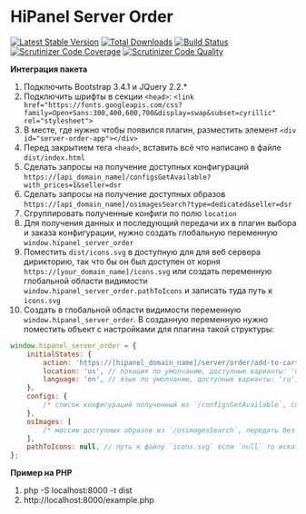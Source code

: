 # HiPanel Server Order

[![Latest Stable Version](https://poser.pugx.org/hiqdev/hipanel-server-order/v/stable)](https://packagist.org/packages/hiqdev/hipanel-server-order)
[![Total Downloads](https://poser.pugx.org/hiqdev/hipanel-server-order/downloads)](https://packagist.org/packages/hiqdev/hipanel-server-order)
[![Build Status](https://img.shields.io/travis/hiqdev/hipanel-server-order.svg)](https://travis-ci.org/hiqdev/hipanel-server-order)
[![Scrutinizer Code Coverage](https://img.shields.io/scrutinizer/coverage/g/hiqdev/hipanel-server-order.svg)](https://scrutinizer-ci.com/g/hiqdev/hipanel-server-order/)
[![Scrutinizer Code Quality](https://img.shields.io/scrutinizer/g/hiqdev/hipanel-server-order.svg)](https://scrutinizer-ci.com/g/hiqdev/hipanel-server-order/)

**Интеграция пакета**

1. Подключить Bootstrap 3.4.1 и JQuery 2.2.*
2. Подключить шрифты в секции `<head>`: `<link href="https://fonts.googleapis.com/css?family=Open+Sans:300,400,600,700&display=swap&subset=cyrillic" rel="stylesheet">`
3. В месте, где нужно чтобы появился плагин, разместить элемент `<div id="server-order-app"></div>`
4. Перед закрытием тега `<head>`, вставить всё что написано в файле `dist/index.html`
5. Сделать запросы на получение доступных конфигураций `https://[api_domain_name]/configsGetAvailable?with_prices=1&seller=dsr`
6. Сделать запросы на получение доступных образов `https://[api_domain_name]/osimagesSearch?type=dedicated&seller=dsr`
7. Сгруппировать полученные конфиги по полю `location`
8. Для получения данных и последующий передачи их в плагин выбора и заказа конфигурации, нужно создать глобальную переменную `window.hipanel_server_order`
9. Поместить `dist/icons.svg` в доступную для для веб сервера дирикторию, так что бы он был доступен от корня  `https://[your_domain_name]/icons.svg` или создать переменную глобальной области видимости `window.hipanel_server_order.pathToIcons` и записать туда путь к `icons.svg`
10. Создать в глобальной области видимости переменную `window.hipanel_server_order`. В созданную переменную нужно поместить объект с настройками для плагина такой структуры:
```javascript
window.hipanel_server_order = {
    initialStates: {
        action: 'https://[hipanel_domain_name]/server/order/add-to-cart-dedicated', // действие формы для заказа
        location: 'us', // локация по умолчанию, доступные варианты: 'us', 'nl'
        language: 'en', // язык по умолчанию, доступные варианты: 'ru', 'en'
    },
    configs: {
        /* список конфигураций полученный из `/configsGetAvailable`, сгруппированных по локации, пример в `src/index.js:17` */
    },
    osImages: [
        /* массив доступных образов из `/osimagesSearch`, передать без модификации */
    ],
    pathToIcons: null, // путь к файлу `icons.svg` если `null` то искать `https://[your_domain_name]/icons.svg`
};
```

**Пример на PHP**

1. php -S localhost:8000 -t dist
2. http://localhost:8000/example.php
